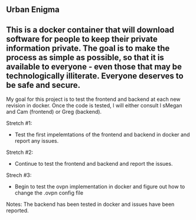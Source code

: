 **Urban Enigma**
------------
This is a docker container that will download software for people to
keep their private information private. The goal is to make the process
as simple as possible, so that it is available to everyone - even those
that may be technologically illiterate. Everyone deserves to be safe
and secure.
------------
My goal for this project is to test the frontend and backend at each new revision in docker. Once the code is tested, 
I will either consult l
sMegan and Cam (frontend) or Greg (backend). 

Stretch #1:
- Test the first impelemtations of the frontend and backend
  in docker and report any issues. 

Stretch #2:
- Continue to test the frontend and backend and report
  the issues.
  
Strech #3:
- Begin to test the ovpn implementation in docker and figure out how to change the .ovpn config file

Notes:
The backend has been tested in docker and issues have been reported.  

